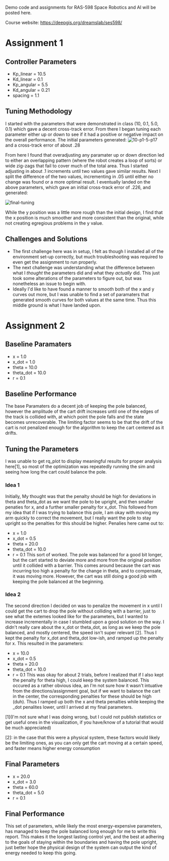 Demo code and assignments for RAS-598 Space Robotics and AI will be posted here. 

Course website: https://deepgis.org/dreamslab/ses598/

# Assignment 1
## Controller Parameters
- Kp_linear = 10.5
- Kd_linear = 0.1
- Kp_angular = 5.5
- Kd_angular = 0.21
- spacing = 1.1
## Tuning Methodology  
I started with the parameters that were demonstrated in class (10, 0.1, 5.0, 0.1) which gave a decent cross-track error. From there I began tuning each parameter either up or down to see if it had a positive or negative impact on the overall performance. The initial parameters generated:
![10-p1-5-p17](https://github.com/user-attachments/assets/1060a106-92d1-4cc3-b01b-59ed3ac1f1be)
and a cross-track error of about .28  

From here I found that overadjusting any paramater up or down direction led to either an overlapping pattern (where the robot creates a loop of sorts) or wide zig-zags that fail to cover much of the total area. Thus I started adjusting in about .1 increments until two values gave similar results. Next I split the difference of the two values, incrementing in .05 until either no change was found or a more optimal result. I eventually landed on the above parameters, which gave an initial cross-track error of .226, and generated:

![final-tuning](https://github.com/user-attachments/assets/942833aa-f97b-4530-be79-b7fd4fbc8303)

While the y position was a little more rough than the initial design, I find that the x position is much smoother and more consistent than the original, while not creating egregious problems in the y value.

## Challenges and Solutions  
- The first challenge here was in setup, I felt as though I installed all of the environment set-up correctly, but much troubleshooting was required to even get the assignment to run properly.  
- The next challenge was understanding what the difference between what I *thought* the parameters did and what they *actually* did. This just took some alterations of the parameters to figure out, but was nonetheless an issue to begin with.
- Ideally I'd like to have found a manner to smooth both of the x and y curves out more, but I was unable to find a set of paramaters that generated smooth curves for both values at the same time. Thus this middle ground is what I have landed upon.


# Assignment 2

## Baseline Paramaters
- x = 1.0
- x_dot = 1.0
- theta = 10.0
- theta_dot = 10.0
- r = 0.1

## Baseline Performance
The base Paramaters do a decent job of keeping the pole balanced, however the amplitude of the cart drift increases until one of the edges of the track is collided with, at which point the pole falls and the state becomes unrecoverable. The limiting factor seems to be that the drift of the cart is not penalized enough for the algorithm to keep the cart centered as it drifts.

## Tuning the Parameters
I was unable to get rq_plot to display meaningful results for proper analysis here[1], so most of the optimization was repeatedly running the sim and seeing how long the cart could balance the pole.

### Idea 1
Initially, My thought was that the penalty should be high for deviations in theta and theta_dot as we want the pole to be upright, and then smaller penaties for x, and a further smaller penalty for x_dot. This followed from my idea that if I was trying to balance this pole, I am okay with moving my arm quickly to correct the movement, but I really want the pole to stay upright so the penalties for this should be higher. Penalies here came out to:
- x = 1.0
- x_dot = 0.5
- theta = 20.0
- theta_dot = 10.0
- r = 0.1
This sort of worked. The pole was balanced for a good bit longer, but the cart started to deviate more and more from the original position until it collided with a barrier. This comes around because the cart was incurring too high a penalty for the change in theta, and to compensate, it was moving more. However, the cart was still doing a good job with keeping the pole balanced at the beginning.

### Idea 2
The second direction I decided on was to penalize the movement in x until I could get the cart to drop the pole without colliding with a barrier, just to see what the extemes looked like for the parameters, but I wanted to increase incrementally in case I stumbled upon a good solution on the way. I didn't really care about the x_dot or theta_dot, as long as we keep the pole balanced, and mostly centered, the speed isn't super relevant [2]. Thus I kept the penalty for x_dot and theta_dot low-ish, and ramped up the penalty for x. This resulted in the parameters:
- x = 10.0
- x_dot = 0.5
- theta = 20.0
- theta_dot = 10.0
- r = 0.1
This was okay for about 2 trials, before I realized that if I also kept the penalty for theta high, I could keep the system balanced. This occured as a rather obvious idea, an I'm not sure how it wasn't intuative from the directions/assignment goal, but if we want to balance the cart in the center, the corresponding penalties for these should be high (duh). Thus I ramped up both the x and theta penalties while keeping the _dot penalites lower, until I arrived at my final parameters.

[1](I'm not sure what I was doing wrong, but I could not publish statistics or get useful ones in the visualization, if you have/know of a tutorial that would be much appreciated)

[2]: in the case that this were a physical system, these factors would likely be the limiting ones, as you can only get the cart moving at a certain speed, and faster means higher energy consumption

## Final Parameters
- x = 20.0
- x_dot = 3.0
- theta = 60.0
- theta_dot = 5.0
- r = 0.1

## Final Performance
This set of parameters, while likely the most energy-expensive parameters, has managed to keep the pole balanced long enough for me to write this report. This makes it the longest lasting control yet, and the best at adhering to the goals of staying within the boundaries and having the pole upright, just better hope the physical design of the system can output the kind of energy needed to keep this going.

